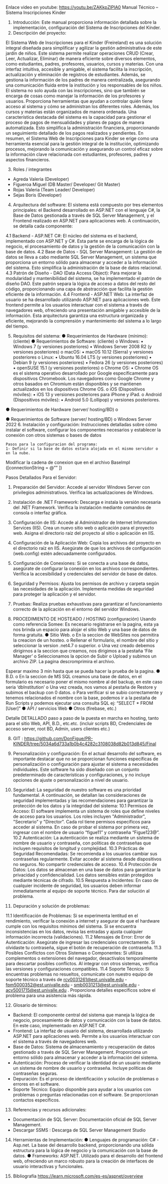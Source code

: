 Enlace video en youtube: https://youtu.be/ZAKkpZlPlA0
Manual Técnico – Sistema Inscripciones Kinder

1.	Introducción:
Este manual proporciona información detallada sobre la implementación, configuración del Sistema de Inscripciones del Kínder.
2.	Descripción del proyecto:

El Sistema Web de Inscripciones para el Kinder (Freireland) es una solución integral diseñada para simplificar y agilizar la gestión administrativa de este jardín de niños. Este sistema permite realizar operaciones CRUD (Crear, Leer, Actualizar, Eliminar) de manera eficiente sobre diversos elementos, como estudiantes, padres, profesores, usuarios, cursos y materias.
Con una interfaz intuitiva, accesible y amigable, el sistema facilita la inscripción, actualización y eliminación de registros de estudiantes. Además, se gestiona la información de los padres de manera centralizada, asegurando una comunicación fluida entre la institución y los responsables de los niños.
El sistema no solo ayuda con las inscripciones, sino que también se encarga de cosas como manejar la información de los profesores y usuarios. Proporciona herramientas que ayudan a controlar quién tiene acceso al sistema y cómo se administran los diferentes roles. Además, los cursos y materias están organizados de manera ordenada. Una característica destacada del sistema es la capacidad para gestionar el proceso de pagos de mensualidades y planes de pagos de manera automatizada. Esto simplifica la administración financiera, proporcionando un seguimiento detallado de los pagos realizados y pendientes.
En resumen, el Sistema Web de Inscripciones para Kinder se erige como una herramienta esencial para la gestión integral de la institución, optimizando procesos, mejorando la comunicación y asegurando un control eficaz sobre la información clave relacionada con estudiantes, profesores, padres y aspectos financieros.

3.	Roles / integrantes
-	Agreda Valeria (Developer)
-	Figueroa Miguel (DB Master/ Developer/ Git Master)
-	Rojas Valeria (Team Leader/ Developer)
-	Sejas Boris (Developer)
4.	Arquitectura del software: 
El sistema está compuesto por tres elementos principales: el Backend desarrollado en ASP.NET con el lenguaje C#, la Base de Datos gestionada a través de SQL Server Management, y el Frontend realizado en ASP.NET para aplicaciones web. A continuación, se detalla cada componente:
	
4.1 Backend - ASP.NET C#: El núcleo del sistema es el backend, implementado con ASP.NET y C#. Esta parte se encarga de la lógica de negocio, el procesamiento de datos y la gestión de la comunicación con la base de datos.
4.2 Base de Datos - SQL Server Management: La gestión de datos se lleva a cabo mediante SQL Server Management, un sistema que proporciona un entorno sólido para almacenar y acceder a la información del sistema. Esto simplifica la administración de la base de datos relacional.
4.3 Patrón de Diseño - DAO (Data Access Object): Para mejorar la modularidad y mantenibilidad del sistema, se ha implementado el patrón de diseño DAO. Este patrón separa la lógica de acceso a datos del resto del código, proporcionando una capa de abstracción que facilita la gestión eficiente de la información.
4.4 Frontend - ASP.NET Web: La interfaz de usuario se ha desarrollado utilizando ASP.NET para aplicaciones web. 
Este frontend permite a los usuarios interactuar con el sistema a través de navegadores web, ofreciendo una presentación amigable y accesible de la información.
Esta arquitectura garantiza una estructura organizada y eficiente, mejorando la comprensión y mantenimiento del sistema a lo largo del tiempo.

5.	Requisitos del sistema:
●	Requerimientos de Hardware (mínimo): (cliente) 
●	Requerimientos de Software: (cliente)
o	Windows:
▪	Windows 7 (y versiones posteriores)
▪	Windows Server 2008 R2 (y versiones posteriores)
o	macOS:
▪	macOS 10.12 (Sierra) y versiones posteriores
o	Linux:
▪	Ubuntu 16.04 LTS (y versiones posteriores)
▪	Debian 9 (y versiones posteriores)
▪	Fedora 26 (y versiones posteriores)
▪	openSUSE 15.1 (y versiones posteriores)
o	Chrome OS:
▪	Chrome OS es el sistema operativo desarrollado por Google específicamente para dispositivos Chromebook. Los navegadores como Google Chrome y otros basados en Chromium están disponibles y se mantienen actualizados en los dispositivos Chrome OS.
o	iOS (Dispositivos móviles):
▪	iOS 13 y versiones posteriores para iPhone y iPad.
o	Android (Dispositivos móviles):
▪	Android 5.0 (Lollipop) y versiones posteriores.

●	Requerimientos de Hardware (server/ hosting/BD)
o	
 
●	Requerimientos de Software (server/ hosting/BD)
o	Windows Server 2022
6.	Instalación y configuración: Instrucciones detalladas sobre cómo instalar el software, configurar los componentes necesarios y establecer la conexión con otros sistemas o bases de datos

	Pasos para la configuracion del programa:
	1- Definir si la base de datos estara alojada en el mismo servidor o en la nube.
Modificar la cadena de conexion que en el archivo BaseImpl ([connectionString = @”” ])
	
Pasos Detallados Para el Servidor:
1. Preparación del Servidor:
Accede al servidor Windows Server con privilegios administrativos.
Verifica las actualizaciones de Windows.
2. Instalación de .NET Framework:
Descarga e instala la versión necesaria del .NET Framework.
Verifica la instalación mediante comandos de consola o interfaz gráfica.
3. Configuración de IIS:
Accede al Administrador de Internet Information Services (IIS).
Crea un nuevo sitio web o aplicación para el proyecto web.
Asigna el directorio raíz del proyecto al sitio o aplicación en IIS.
4. Configuración de la Aplicación Web:
Copia los archivos del proyecto en el directorio raíz en IIS.
Asegúrate de que los archivos de configuración (web.config) estén adecuadamente configurados.
5. Configuración de Conexiones:
Si se conecta a una base de datos, asegúrate de configurar la conexión en los archivos correspondientes.
Verifica la accesibilidad y credenciales del servidor de base de datos.
6. Seguridad y Permisos:
Ajusta los permisos de archivo y carpeta según las necesidades de la aplicación.
Implementa medidas de seguridad para proteger la aplicación y el servidor.
7. Pruebas:
Realiza pruebas exhaustivas para garantizar el funcionamiento correcto de la aplicación en el entorno del servidor Windows.


	

7.	PROCEDIMIENTO DE HOSTEADO / HOSTING (configuración)
Usando como referencia Somee: Es necesario registrarse en la pagina, esta ya nos brinda un espacio para alojar el sitio Web y una base de datos de forma gratuita.
●	Sitio Web.
o	En la seccion de WebSites nos permitira la creacion de un hosteo.
o	Rellenar el formulario, el nombre del sitio y seleccionar la version .net4.7 o superior.
o	Una vez creado debemos dirigirnos a la seccion que creamos, nos dirigimos a la pestaña ‘File Manager’
o	Seleccionamos la opcion de Subir o Upload y subimos un archivo ZIP. La pagina descromprimira el archivo.

Esperar maximo 3 min hasta que se pueda hacer la prueba de la pagina.
●	B.D.
o	En la seccion de MS SQL creamos una base de datos, en el formulario es necesario poner el mismo nombre al del backup, en este caso seria ‘dbInstitution’
o	Una vez creada, nos vamos al pestaña de Restore y subimos el backup con 0 datos.
o	Para verificar si se subio correctamente y tenemos relacionados el nombre con la base, podemos ir a la pestaña de Run Scripts y podemos ejecutar una consulta SQL ej: “SELECT * FROM [User]”
●	API / servicios Web
●	Otros (firebase, etc.)

Detalle DETALLADO paso a paso de la puesta en marcha en hosting, tanto para el sitio Web, API, B.D., etc.etc. (incluir scripts BD, Credenciales de acceso server, root BD, Admin, users clientes etc.)

8.	GIT : 
https://github.com/DonFigue/PR-KINDER/tree/5034a6d733a1b0b4c4282c3108038d82b013d845/Final 

9.	Personalización y configuración: En el actual desarrollo del software, es importante destacar que no se proporcionan funciones específicas de personalización o configuración para ajustar el sistema a necesidades individuales. Este software ha sido diseñado con un conjunto predeterminado de características y configuraciones, y no incluye opciones de ajuste o personalización a nivel de usuario.
10.	Seguridad: 
La seguridad de nuestro software es una prioridad fundamental. A continuación, se detallan las consideraciones de seguridad implementadas y las recomendaciones para garantizar la protección de los datos y la integridad del sistema:
10.1 Permisos de Acceso: El software implementa un sistema de roles que define niveles de acceso para los usuarios. Los roles incluyen "Administrador", "Secretario" y "Director". Cada rol tiene permisos específicos para acceder al sistema. En caso de probar el sistema por primera vez, ingresar con el nombre de usuario “figue11” y contraseña “Figue123@”.
10.2 Autenticación: La autenticación se realiza mediante un sistema de nombre de usuario y contraseña, con políticas de contraseñas que incluyen requisitos de longitud y complejidad. 
10.3 Prácticas de Seguridad Recomendadas:
Se recomienda a los usuarios cambiar sus contraseñas regularmente.
Evitar acceder al sistema desde dispositivos no seguros.
No compartir credenciales de acceso.
10.4 Protección de Datos: Los datos se almacenan en una base de datos para garantizar la privacidad y confidencialidad. Los datos sensibles están protegidos mediante técnicas de cifrado.
10.5 Respuesta a Incidentes: En caso de cualquier incidente de seguridad, los usuarios deben informar inmediatamente al equipo de soporte técnico. Para dar solución al problema.

11.	Depuración y solución de problemas: 

11.1 Identificación de Problemas:
Si se experimenta lentitud en el rendimiento, verificar la conexión a internet y asegurar de que el hardware cumple con los requisitos mínimos del sistema.
Si se encuentra inconsistencias en los datos, revisa las entradas y ajusta cualquier información incorrecta (validaciones).
11.2 Mensajes de Error:
Error de Autenticación: Asegúrate de ingresar las credenciales correctamente. Si olvidaste tu contraseña, sigue el botón de recuperación de contraseña.
11.3 Posibles Conflictos con Otros Sistemas o Componentes:
Si utilizas complementos o extensiones del navegador, desactívalos temporalmente para descartar posibles conflictos.
Al integrar con otros sistemas, verifica las versiones y configuraciones compatibles.
11.4 Soporte Técnico: Si encuentras problemas no resueltos, comunícate con nuestro equipo de soporte técnico a través de rcv0031261@est.univalle.edu - fpm5000352@est.univalle.edu - smb0031213@est.univalle.edu - acv5001715@est.univalle.edu . Proporciona detalles específicos sobre el problema para una asistencia más rápida.


12.	Glosario de términos: 
-	Backend: El componente central del sistema que maneja la lógica de negocio, procesamiento de datos y comunicación con la base de datos. En este caso, implementado en ASP.NET C#.
-	Frontend: La interfaz de usuario del sistema, desarrollada utilizando ASP.NET para aplicaciones web. Permite a los usuarios interactuar con el sistema a través de navegadores web.
-	Base de Datos: Sistema de almacenamiento y recuperación de datos gestionado a través de SQL Server Management. Proporciona un entorno sólido para almacenar y acceder a la información del sistema.
-	Autenticación: Proceso de verificar la identidad de un usuario mediante un sistema de nombre de usuario y contraseña. Incluye políticas de contraseñas seguras.
-	Depuración: Es el proceso de identificación y solución de problemas o errores en el software.
-	Soporte Técnico: Equipo disponible para ayudar a los usuarios con problemas o preguntas relacionadas con el software. Se proporcionan contactos específicos.



13.	Referencias y recursos adicionales: 
-	Documentación de SQL Server: Documentación oficial de SQL Server Management.
-	Descargar SSMS : Descarga de SQL Server Management Studio

14.	Herramientas de Implementación:
●	Lenguajes de programación: C# - Asp.net. 
La base del desarrollo backend, proporcionando una sólida estructura para la lógica de negocio y la comunicación con la base de datos.
●	Frameworks: ASP.NET.
 Utilizado para el desarrollo del frontend web, ofreciendo un marco robusto para la creación de interfaces de usuario interactivas y funcionales.

15.	Bibliografía
https://learn.microsoft.com/es-es/aspnet/overview 


